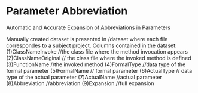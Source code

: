 # Parameter Abbreviation
Automatic and Accurate Expansion of Abbreviations in Parameters

Manually created dataset is presented in /dataset where each file correspondes to a subject project. 
Columns contained in the dataset:
(1)ClassNameInvoke //the class file where the method invocation appears
(2)ClassNameOriginal // the class file where the invoked method is defined
(3)FunctionName //the invoked method
(4)FormalType //data type of the formal parameter
(5)FormalName // formal parameter
(6)ActualType // data type of the actual parameter
(7)ActualName //actual parameter
(8)Abbreviation //abbreviation
(9)Expansion  //full expansion
